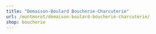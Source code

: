 ```yaml
---
title: "Demaison-Boulard Boucherie-Charcuterie"
url: /montmorot/demaison-boulard-boucherie-charcuterie/
shop: boucherie
---
```

